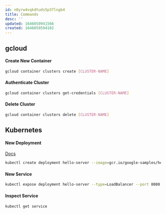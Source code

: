 ```yaml
---
id: n0yrw4vqkdtuds5p37lngb4
title: Commands
desc: ''
updated: 1646050941566
created: 1646050594102
---
```


## gcloud

#### Create New Container
```bash
gcloud container clusters create [CLUSTER-NAME]
```

#### Authenticate Cluster
```bash
gcloud container clusters get-credentials [CLUSTER-NAME]
```

#### Delete Cluster
```bash
gcloud container clusters delete [CLUSTER-NAME]
```

## Kubernetes
#### New Deployment
[Docs](https://kubernetes.io/docs/reference/generated/kubectl/kubectl-commands#create)
```bash
kubectl create deployment hello-server --image=gcr.io/google-samples/hello-app:1.0
```
#### New Service
```bash
kubectl expose deployment hello-server --type=LoadBalancer --port 8080
```

#### Inspect Service
```bash
kubectl get service
```